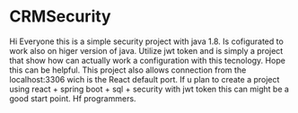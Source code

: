 # CRMSecurity

Hi Everyone this is a simple security project with java 1.8. Is cofigurated to work also on higer version of java.
Utilize jwt token and is simply a project that show how can actually work a configuration with this tecnology.
Hope this can be helpful.
This project also allows connection from the localhost:3306 wich is the React default port. If u plan to create a project
using react + spring boot + sql + security with jwt token this can might be a good start point.
Hf programmers.

